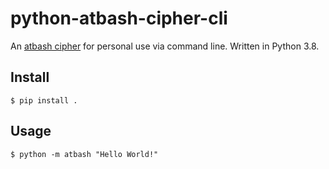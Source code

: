 # python-atbash-cipher-cli
An [atbash cipher](https://en.wikipedia.org/wiki/Atbash) for personal use via command line. Written in Python 3.8.

## Install
```
$ pip install .
```

## Usage
```
$ python -m atbash "Hello World!"
```